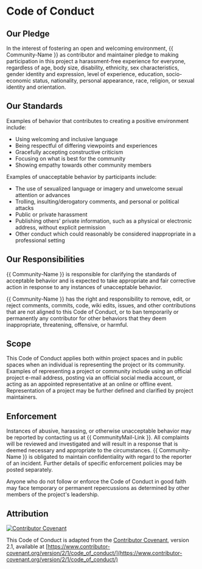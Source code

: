 <!--
Variables to be replaced:
- {{ Community-Name }}
- {{ CommunityMail-Link }}
-->

# Code of Conduct

## Our Pledge

In the interest of fostering an open and welcoming environment, {{ Community-Name }} as
contributor and maintainer pledge to making participation in this project a
harassment-free experience for everyone, regardless of age, body
size, disability, ethnicity, sex characteristics, gender identity and expression,
level of experience, education, socio-economic status, nationality, personal
appearance, race, religion, or sexual identity and orientation.

## Our Standards

Examples of behavior that contributes to creating a positive environment include:

* Using welcoming and inclusive language
* Being respectful of differing viewpoints and experiences
* Gracefully accepting constructive criticism
* Focusing on what is best for the community
* Showing empathy towards other community members

Examples of unacceptable behavior by participants include:

* The use of sexualized language or imagery and unwelcome sexual attention or advances
* Trolling, insulting/derogatory comments, and personal or political attacks
* Public or private harassment
* Publishing others' private information, such as a physical or electronic
  address, without explicit permission
* Other conduct which could reasonably be considered inappropriate in a
  professional setting

## Our Responsibilities

{{ Community-Name }} is responsible for clarifying the standards of acceptable
behavior and is expected to take appropriate and fair corrective action in
response to any instances of unacceptable behavior.

{{ Community-Name }} has the right and responsibility to remove, edit, or
reject comments, commits, code, wiki edits, issues, and other contributions
that are not aligned to this Code of Conduct, or to ban temporarily or
permanently any contributor for other behaviors that they deem inappropriate,
threatening, offensive, or harmful.

## Scope

This Code of Conduct applies both within project spaces and in public spaces
when an individual is representing the project or its community. Examples of
representing a project or community include using an official project e-mail
address, posting via an official social media account, or acting as an appointed
representative at an online or offline event. Representation of a project may be
further defined and clarified by project maintainers.

## Enforcement

Instances of abusive, harassing, or otherwise unacceptable behavior may be
reported by contacting us at {{ CommunityMail-Link }}.
All complaints will be reviewed and investigated and will result in a response that
is deemed necessary and appropriate to the circumstances. {{ Community-Name }} is
obligated to maintain confidentiality with regard to the reporter of an incident.
Further details of specific enforcement policies may be posted separately.

Anyone who do not follow or enforce the Code of Conduct in good
faith may face temporary or permanent repercussions as determined by other
members of the project's leadership.

## Attribution

[![Contributor Covenant](https://img.shields.io/badge/Contributor%20Covenant-2.1-4baaaa.svg)](code_of_conduct.md)

This Code of Conduct is adapted from the
[Contributor Covenant](https://www.contributor-covenant.org), version 2.1,
available at [https://www.contributor-covenant.org/version/2/1/code_of_conduct/](https://www.contributor-covenant.org/version/2/1/code_of_conduct/)
